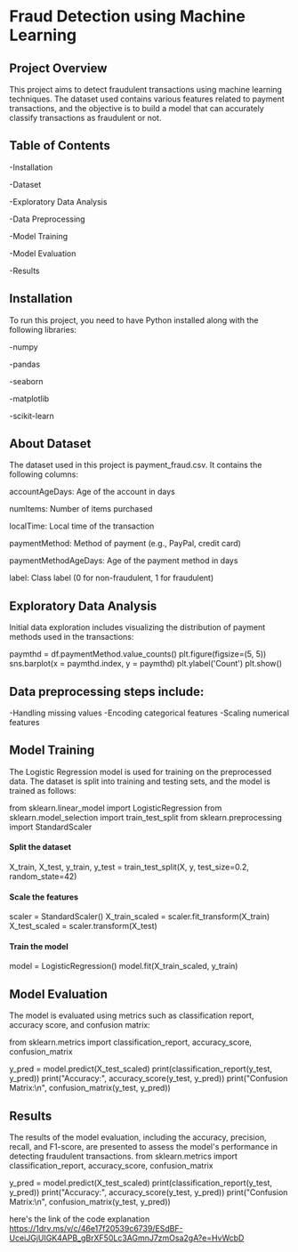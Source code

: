 # Fraud Detection using Machine Learning

## Project Overview
This project aims to detect fraudulent transactions using machine learning techniques. The dataset used contains various features related to payment transactions, and the objective is to build a model that can accurately classify transactions as fraudulent or not.

## Table of Contents
 -Installation
 
-Dataset

-Exploratory Data Analysis

-Data Preprocessing

-Model Training

-Model Evaluation

-Results

## Installation

To run this project, you need to have Python installed along with the following libraries:

-numpy

-pandas

-seaborn

-matplotlib

-scikit-learn

## About Dataset
The dataset used in this project is payment_fraud.csv. It contains the following columns:

accountAgeDays: Age of the account in days

numItems: Number of items purchased

localTime: Local time of the transaction

paymentMethod: Method of payment (e.g., PayPal, credit card)

paymentMethodAgeDays: Age of the payment method in days

label: Class label (0 for non-fraudulent, 1 for fraudulent)

## Exploratory Data Analysis
Initial data exploration includes visualizing the distribution of payment methods used in the transactions:

paymthd = df.paymentMethod.value_counts()
plt.figure(figsize=(5, 5))
sns.barplot(x = paymthd.index, y = paymthd)
plt.ylabel('Count')
plt.show()

## Data preprocessing steps include:

-Handling missing values
-Encoding categorical features
-Scaling numerical features

## Model Training
The Logistic Regression model is used for training on the preprocessed data. The dataset is split into training and testing sets, and the model is trained as follows:

from sklearn.linear_model import LogisticRegression
from sklearn.model_selection import train_test_split
from sklearn.preprocessing import StandardScaler

#### Split the dataset
X_train, X_test, y_train, y_test = train_test_split(X, y, test_size=0.2, random_state=42)

#### Scale the features
scaler = StandardScaler()
X_train_scaled = scaler.fit_transform(X_train)
X_test_scaled = scaler.transform(X_test)

#### Train the model
model = LogisticRegression()
model.fit(X_train_scaled, y_train)

## Model Evaluation
The model is evaluated using metrics such as classification report, accuracy score, and confusion matrix:

from sklearn.metrics import classification_report, accuracy_score, confusion_matrix

y_pred = model.predict(X_test_scaled)
print(classification_report(y_test, y_pred))
print("Accuracy:", accuracy_score(y_test, y_pred))
print("Confusion Matrix:\n", confusion_matrix(y_test, y_pred))

## Results

The results of the model evaluation, including the accuracy, precision, recall, and F1-score, are presented to assess the model's performance in detecting fraudulent transactions.
from sklearn.metrics import classification_report, accuracy_score, confusion_matrix

y_pred = model.predict(X_test_scaled)
print(classification_report(y_test, y_pred))
print("Accuracy:", accuracy_score(y_test, y_pred))
print("Confusion Matrix:\n", confusion_matrix(y_test, y_pred))


here's the link  of the code explanation
https://1drv.ms/v/c/46e17f20539c6739/ESdBF-UceiJGjUIGK4APB_gBrXF50Lc3AGmnJ7zmOsa2gA?e=HvWcbD

